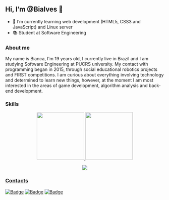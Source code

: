 ## Hi, I’m @Bialves 👋
- 🌱 I’m currently learning web development (HTML5, CSS3 and JavaScript) and Linux server
- 📚 Student at Software Engineering

### About me
My name is Bianca, I'm 19 years old, I currently live in Brazil and I am studying Software Engineering at PUCRS university. 
My contact with programming began in 2015, through social educational robotics projects and FIRST competitions.
I am curious about everything involving technology and determined to learn new things, however, at the moment I am most interested in the areas of game development, algorithm analysis and back-end development.

### Skills
<div>
  <a href="https://github.com/Bialves">
    <p align="center">
      <img loading="lazy" height="150em" src="https://github-readme-stats.vercel.app/api?username=Bialves&show_icons=true&theme=dracula&include_all_commits=true&count_private=true"/>
      <img loading="lazy" height="150em" src="https://github-readme-stats.vercel.app/api/top-langs/?username=Bialves&layout=compact&langs_count=7&theme=dracula"/>
    </p>
</div>

<p align="center">
  <img src="https://img.shields.io/badge/Windows-0078D6?style=for-the-badge&logo=windows&logoColor=white" />
</p>

### Contacts
[![Badge](https://img.shields.io/badge/LinkedIn-0077B5?style=for-the-badge&logo=linkedin&logoColor=white)](https://www.linkedin.com/in/bianca-da-silva-alves-309442201/)
[![Badge](https://img.shields.io/badge/Gmail-D14836?style=for-the-badge&logo=gmail&logoColor=white)](biancadsalves@gmail.com)
[![Badge](https://img.shields.io/badge/Instagram-E4405F?style=for-the-badge&logo=instagram&logoColor=white)](https://www.instagram.com/biadsalves)
